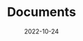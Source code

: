 ---
# Leave the title empty to use the site title
title: 'Documents'
date: 2022-10-24
type: landing

# Optional header image (relative to `static/media/` folder).
banner:
  caption: 'Documents'
  image: ''

sections:
  - block: markdown
    content:
      title: Agrégation
      text: Voici les plans de leçon et les développements que j'ai préparés lors de mon année de préparation à l'agrégation (à venir).
    design:
      columns: '2'
  - block: markdown
    content:
      title: Annales H&K
      text: Je participe depuis 2023 à la rédaction de corrigés d'épreuves de mathématiques de concours de classes préparatoires aux grandes écoles pour les [éditions H&K](https://www.h-k.fr/). Retrouvez [ici](https://www.h-k.fr/pierrick.le-vourc-h) les ouvrages dont j'ai participé à l'écriture.
    design:
      columns: '2'
---